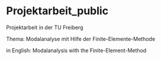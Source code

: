 # Projektarbeit_public

Projektarbeit in der TU Freiberg

Thema: Modalanalyse mit Hilfe der Finite-Elemente-Methode

in English: Modalanalysis with the Finite-Element-Method
